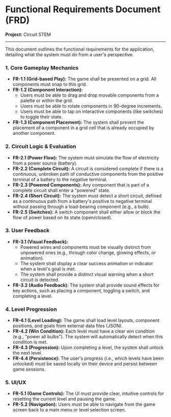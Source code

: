 
# Functional Requirements Document (FRD)

**Project:** Circuit STEM

---

This document outlines the functional requirements for the application, detailing what the system must do from a user's perspective.

### 1. Core Gameplay Mechanics

*   **FR-1.1 (Grid-based Play):** The game shall be presented on a grid. All components must snap to this grid.
*   **FR-1.2 (Component Interaction):**
    *   Users must be able to drag and drop movable components from a palette or within the grid.
    *   Users must be able to rotate components in 90-degree increments.
    *   Users must be able to tap on interactive components (like switches) to toggle their state.
*   **FR-1.3 (Component Placement):** The system shall prevent the placement of a component in a grid cell that is already occupied by another component.

### 2. Circuit Logic & Evaluation

*   **FR-2.1 (Power Flow):** The system must simulate the flow of electricity from a power source (battery).
*   **FR-2.2 (Complete Circuit):** A circuit is considered complete if there is a continuous, unbroken path of conductive components from the positive terminal of a battery to the negative terminal.
*   **FR-2.3 (Powered Components):** Any component that is part of a complete circuit shall enter a "powered" state.
*   **FR-2.4 (Short Circuit):** The system must detect a short circuit, defined as a continuous path from a battery's positive to negative terminal without passing through a load-bearing component (e.g., a bulb).
*   **FR-2.5 (Switches):** A switch component shall either allow or block the flow of power based on its state (open/closed).

### 3. User Feedback

*   **FR-3.1 (Visual Feedback):**
    *   Powered wires and components must be visually distinct from unpowered ones (e.g., through color change, glowing effects, or animation).
    *   The system shall display a clear success animation or indicator when a level's goal is met.
    *   The system shall provide a distinct visual warning when a short circuit is detected.
*   **FR-3.2 (Audio Feedback):** The system shall provide sound effects for key actions, such as placing a component, toggling a switch, and completing a level.

### 4. Level Progression

*   **FR-4.1 (Level Loading):** The game shall load level layouts, component positions, and goals from external data files (JSON).
*   **FR-4.2 (Win Condition):** Each level must have a clear win condition (e.g., "power all bulbs"). The system will automatically detect when this condition is met.
*   **FR-4.3 (Progression):** Upon completing a level, the system shall unlock the next level.
*   **FR-4.4 (Persistence):** The user's progress (i.e., which levels have been unlocked) must be saved locally on their device and persist between game sessions.

### 5. UI/UX

*   **FR-5.1 (Game Controls):** The UI must provide clear, intuitive controls for resetting the current level and pausing the game.
*   **FR-5.2 (Navigation):** Users must be able to navigate from the game screen back to a main menu or level selection screen.
